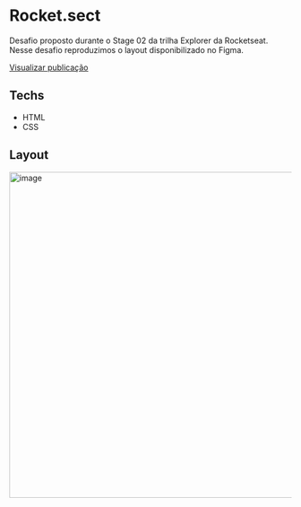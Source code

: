
# Rocket.sect

Desafio proposto durante o Stage 02 da trilha Explorer da Rocketseat.
Nesse desafio reproduzimos o layout disponibilizado no Figma.

<a href="https://araujodai.github.io/Stage02_RocketSect/">Visualizar publicação</a>

## Techs

- HTML
- CSS



## Layout
<img width="581" alt="image" src="https://user-images.githubusercontent.com/101216880/193712729-82b30122-e43f-4400-a9fd-d38cf33c3a15.png">

           
